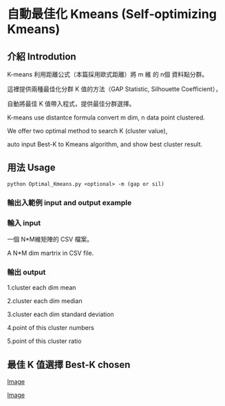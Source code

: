 # 自動最佳化 Kmeans  (Self‑optimizing Kmeans)

## 介紹 Introdution

K-means 利用距離公式（本篇採用歐式距離）將 m 維 的 n個 資料點分群。

這裡提供兩種最佳化分群 K 值的方法（GAP Statistic, Silhouette Coefficient），

自動將最佳 K 值帶入程式，提供最佳分群選擇。

K-means use distantce formula convert m dim, n data point clustered.

We offer two optimal method to search K (cluster value),

auto input Best-K to Kmeans algorithm, and show best cluster result.


## 用法 Usage

    python Optimal_Kmeans.py <optional> -m (gap or sil)

### 輸出入範例 input and output example

### 輸入 input

一個 N*M維矩陣的 CSV 檔案。

A N*M dim martrix in CSV file.

### 輸出 output

1.cluster each dim mean

2.cluster each dim median

3.cluster each dim standard deviation

4.point of this cluster numbers

5.point of this cluster ratio


## 最佳 K 值選擇 Best-K chosen

[Image](https://github.com/wuyiulin/OptimalKmeans/blob/main/img/GSS.jpeg)

[Image](https://github.com/wuyiulin/OptimalKmeans/blob/main/img/sil.jpeg)

